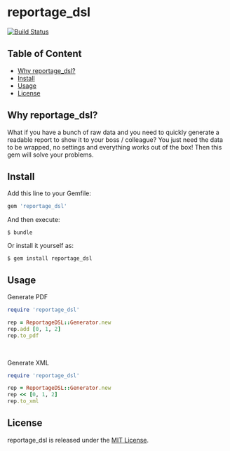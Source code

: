 # reportage_dsl
[![Build Status](https://travis-ci.org/SerafimD/reportage_dsl.svg?branch=master)](https://travis-ci.org/SerafimD/reportage_dsl)

## Table of Content
* [Why reportage_dsl?](#why-reportage_dsl)
* [Install](#install)
* [Usage](#usage)
* [License](#license)

## Why reportage_dsl?

What if you have a bunch of raw data and you need to quickly generate a 
readable report to show it to your boss / colleague?
 You just need the data to be wrapped, no settings and everything works out of the box!
Then this gem will solve your problems.

## Install
Add this line to your Gemfile:

```ruby
gem 'reportage_dsl'

```
And then execute:

    $ bundle

Or install it yourself as:

    $ gem install reportage_dsl

## Usage
Generate PDF
```ruby
require 'reportage_dsl'

rep = ReportageDSL::Generator.new
rep.add [0, 1, 2]
rep.to_pdf
```
<br>

Generate XML
```ruby
require 'reportage_dsl'

rep = ReportageDSL::Generator.new
rep << [0, 1, 2]
rep.to_xml
```

## License
reportage_dsl is released under the [MIT License](http://www.opensource.org/licenses/MIT).